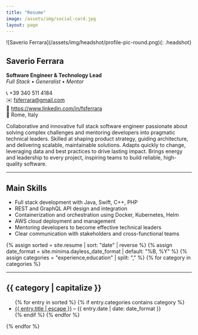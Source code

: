 ```yaml
---
title: "Resume"
image: /assets/img/social-card.jpg
layout: page
---
```

<link rel="stylesheet" href="/assets/css/headshot.css">
![Saverio Ferrara](/assets/img/headshot/profile-pic-round.png){: .headshot}

## Saverio Ferrara
**Software Engineer & Technology Lead**  
_Full Stack • Generalist • Mentor_


📞 +39 340 511 4184  
✉️ fsferrara@gmail.com  
🔗 https://www.linkedin.com/in/fsferrara  
📍 Rome, Italy

Collaborative and innovative full stack software engineer passionate about solving complex challenges and mentoring developers into pragmatic technical leaders. Skilled at shaping product strategy, guiding architecture, and delivering scalable, maintainable solutions. Adapts quickly to change, leveraging data and best practices to drive lasting impact. Brings energy and leadership to every project, inspiring teams to build reliable, high-quality software.

---

## Main Skills

- Full stack development with Java, Swift, C++, PHP
- REST and GraphQL API design and integration
- Containerization and orchestration using Docker, Kubernetes, Helm
- AWS cloud deployment and management
- Mentoring developers to become effective technical leaders
- Clear communication with stakeholders and cross-functional teams

{% assign sorted = site.resume | sort: "date" | reverse %}
{% assign date_format = site.minima.dayless_date_format | default: "%B, %Y" %}
{% assign categories = "experience,education" | split: "," %}
{% for category in categories %}
<div id="#{{ category | slugize }}">
<hr />
<h2>
  <a name="{{ category | slugize }}"></a>{{ category | capitalize }}
</h2>
<ul>
  {% for entry in sorted %}
    {% if entry.categories contains category %}
    <li>
      <a href="{{ entry.url | relative_url }}">{{ entry.title | escape }}</a>
      <span class="post-meta"> – {{ entry.date | date: date_format }}</span>
    </li>
    {% endif %}
  {% endfor %}
</ul>
</div>
{% endfor %}
